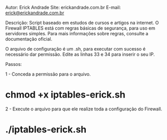Autor: Erick Andrade
Site: erickandrade.com.br
E-mail: erick@erickandrade.com.br

Descrição: Script baseado em estudos de cursos e artigos na internet. O Firewall IPTABLES está com regras básicas de segurança, para uso em servidores simples. Para mais informações sobre regras, consulte a documentação oficial.

O arquivo de configuração é um .sh, para executar com sucesso é necessário dar permissão. Edite as linhas 33 e 34 para inserir o seu IP.

Passos:

1 - Conceda a permissão para o arquivo.
# chmod +x iptables-erick.sh

2 - Execute o arquivo para que ele realize toda a configuração do Firewall.
# ./iptables-erick.sh


